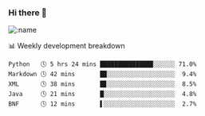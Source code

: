 ### Hi there 👋

<!--
**lv2020/lv2020** is a ✨ _special_ ✨ repository because its `README.md` (this file) appears on your GitHub profile.

Here are some ideas to get you started:

- 🔭 I’m currently working on ...
- 🌱 I’m currently learning ...
- 👯 I’m looking to collaborate on ...
- 🤔 I’m looking for help with ...
- 💬 Ask me about ...
- 📫 How to reach me: ...
- 😄 Pronouns: ...
- ⚡ Fun fact: ...
-->
![:name](https://count.getloli.com/get/@:lv2020)
 <!-- waka-box start -->
📊 Weekly development breakdown
```text
Python   🕓 5 hrs 24 mins ██████████████▉░░░░░░ 71.0%
Markdown 🕓 42 mins       █▉░░░░░░░░░░░░░░░░░░░  9.4%
XML      🕓 38 mins       █▊░░░░░░░░░░░░░░░░░░░  8.5%
Java     🕓 21 mins       █░░░░░░░░░░░░░░░░░░░░  4.8%
BNF      🕓 12 mins       ▌░░░░░░░░░░░░░░░░░░░░  2.7%
```
<!-- Powered by https://github.com/YouEclipse/waka-box-go . -->
<!-- waka-box end -->
